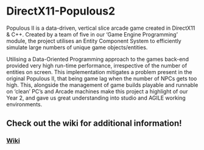 # DirectX11-Populous2

Populous II is a data-driven, vertical slice arcade game created in DirectX11 & C++. Created by a team of five in our ‘Game Engine Programming’ module, the project utilises an Entity Component System to efficiently simulate large numbers of unique game objects/entities. 

Utilising a Data-Oriented Programming approach to the games back-end provided very high run-time performance, irrespective of the number of entities on screen. This implementation mitigates a problem present in the original Populous II, that being game lag when the number of NPCs gets too high. This, alongside the management of game builds playable and runnable on ‘clean’ PC’s and Arcade machines make this project a highlight of our Year 2, and gave us great understanding into studio and AGILE working environments.

## Check out the wiki for additional information!
### [Wiki](https://github.com/Kieran-De-Sousa/DirectX11-Populous2/wiki)
